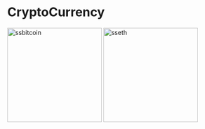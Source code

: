 # CryptoCurrency
<img width="215" alt="ssbitcoin" src="https://user-images.githubusercontent.com/31376006/179210072-5b648ae9-5793-4b95-b6a5-d28df24a910e.png">
<img width="215" alt="sseth" src="https://user-images.githubusercontent.com/31376006/179210098-8f77105f-fcd6-46d5-ab21-7021395c0472.png">
